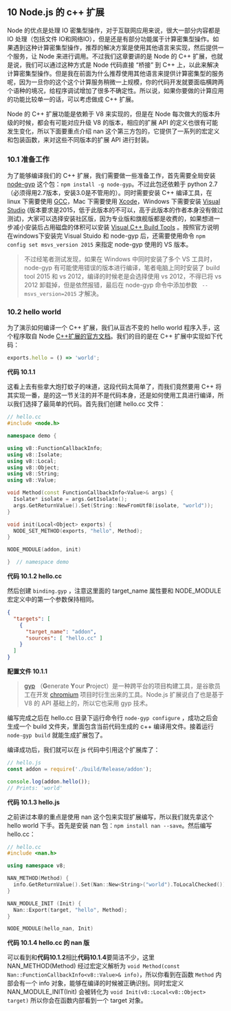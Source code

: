## 10 Node.js 的 c++ 扩展

Node 的优点是处理 IO 密集型操作，对于互联网应用来说，很大一部分内容都是 IO 处理（包括文件 IO和网络IO），但是还是有部分功能属于计算密集型操作。如果遇到这种计算密集型操作，推荐的解决方案是使用其他语言来实现，然后提供一个服务，让 Node 来进行调用。不过我们这章要讲的是 Node 的 C++ 扩展，也就是说，我们可以通过这种方式是 Node 代码直接 “桥接” 到 C++ 上，以此来解决计算密集型操作。但是我在前面为什么推荐使用其他语言来提供计算密集型的服务呢，因为一旦你的这个这个计算服务稍微一上规模，你的代码开发就要面临横跨两个语种的境况，给程序调试增加了很多不确定性。所以说，如果你要做的计算应用的功能比较单一的话，可以考虑做成 C++ 扩展。

Node 的 C++ 扩展功能是依赖于 V8 来实现的，但是在 Node 每次做大的版本升级的时候，都会有可能对应升级 V8 的版本，相应的扩展 API 的定义也很有可能发生变化，所以下面要重点介绍 nan 这个第三方包的，它提供了一系列的宏定义和包装函数，来对这些不同版本的扩展 API 进行封装。

### 10.1 准备工作
为了能够编译我们的 C++ 扩展，我们需要做一些准备工作，首先需要全局安装 [node-gyp](https://github.com/nodejs/node-gyp) 这个包：`npm install -g node-gyp`。不过此包还依赖于 python 2.7（必须得用2.7版本，安装3.0是不管用的）。同时需要安装 C++ 编译工具，在 linux 下需要使用 [GCC](https://gcc.gnu.org/)，Mac 下需要使用 [Xcode](https://developer.apple.com/xcode/download/)，Windows 下需要安装 [Visual Studio](https://www.visualstudio.com/products/visual-studio-community-vs) (版本要求是2015，低于此版本的不可以，高于此版本的作者本身没有做过测试)，大家可以选择安装社区版，因为专业版和旗舰版都是收费的，如果想进一步减小安装后占用磁盘的体积可以安装 [Visual C++ Build Tools](http://landinghub.visualstudio.com/visual-cpp-build-tools) 。按照官方说明在windows下安装完 Visual Stuido 和 node-gyp 后，还需要使用命令 `npm config set msvs_version 2015` 来指定 node-gyp 使用的 VS 版本。

> 不过经笔者测试发现，如果在 Windows 中同时安装了多个 VS 工具时， node-gyp 有可能使用错误的版本进行编译，笔者电脑上同时安装了 build tool 2015 和 vs 2012，编译的时候老是会选择使用 vs 2012，不得已将 vs 2012 卸载掉，但是依然报错，最后在 node-gyp 命令中添加参数 ` --msvs_version=2015` 才解决。

### 10.2 hello world
为了演示如何编译一个 C++ 扩展，我们从亘古不变的 hello world 程序入手，这个程序取自 Node [C++扩展的官方文档](https://nodejs.org/dist/latest-v6.x/docs/api/addons.html)。我们的目的是在 C++ 扩展中实现如下代码：

```javascript
exports.hello = () => 'world';
```
**代码 10.1.1** 

这看上去有些拿大炮打蚊子的味道，这段代码太简单了，而我们竟然要用 C++ 将其实现一番，是的这一节关注的并不是代码本身，还是如何使用工具进行编译，所以我们选择了最简单的代码。首先我们创建 hello.cc 文件：

```c++
// hello.cc
#include <node.h>

namespace demo {

using v8::FunctionCallbackInfo;
using v8::Isolate;
using v8::Local;
using v8::Object;
using v8::String;
using v8::Value;

void Method(const FunctionCallbackInfo<Value>& args) {
  Isolate* isolate = args.GetIsolate();
  args.GetReturnValue().Set(String::NewFromUtf8(isolate, "world"));
}

void init(Local<Object> exports) {
  NODE_SET_METHOD(exports, "hello", Method);
}

NODE_MODULE(addon, init)

}  // namespace demo
```

**代码 10.1.2 hello.cc**

然后创建 `binding.gyp` ，注意这里面的 target_name 属性要和 NODE_MODULE 宏定义中的第一个参数保持相同。

```json
{
  "targets": [
    {
      "target_name": "addon",
      "sources": [ "hello.cc" ]
    }
  ]
}
```

**配置文件 10.1.1**

> [gyp](https://gyp.gsrc.io/) （**G**enerate **Y**our **P**roject）是一种跨平台的项目构建工具，是谷歌员工在开发 [chromium](https://www.chromium.org/) 项目时衍生出来的工具。Node.js 扩展说白了也是基于 V8 的 API 基础上的，所以它也采用 gyp 技术。

编写完成之后在 hello.cc 目录下运行命令行 `node-gyp configure` ，成功之后会生成一个 build 文件夹，里面包含当前代码生成的 c++ 编译用文件。接着运行 `node-gyp build` 就能生成扩展包了。

编译成功后，我们就可以在 js 代码中引用这个扩展库了：

```javascript
// hello.js
const addon = require('./build/Release/addon');

console.log(addon.hello());
// Prints: 'world'
```

**代码 10.1.3 hello.js**

之前讲过本章的重点是使用 nan 这个包来实现扩展编写，所以我们就先拿这个 hello world 下手。首先是安装 nan 包：`npm install nan --save`。然后编写 hello.cc：

```c++
// hello.cc
#include <nan.h>

using namespace v8;

NAN_METHOD(Method) {
  info.GetReturnValue().Set(Nan::New<String>("world").ToLocalChecked());
}

NAN_MODULE_INIT (Init) {
  Nan::Export(target, "hello", Method);
}

NODE_MODULE(hello_nan, Init)
```

**代码 10.1.4 hello.cc 的 nan 版**

可以看到和**代码10.1.2**相比**代码10.1.4**要简洁不少，这里 NAN_METHOD(Method) 经过宏定义解析为 `void Method(const Nan::FunctionCallbackInfo<v8::Value>& info)`，所以你看到在函数 `Method` 内部会有一个 info 对象，能够在编译的时候被正确识别。同时宏定义 NAN_MODULE_INIT(Init) 会被转化为 `void Init(v8::Local<v8::Object> target)` 所以你会在函数内部看到一个 target 对象。